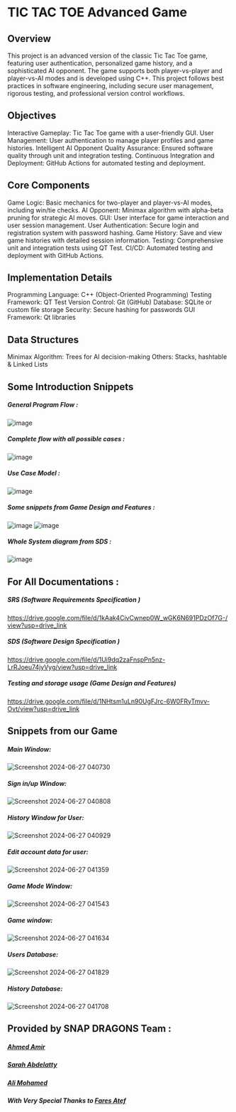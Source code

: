 # TIC TAC TOE Advanced Game 
## Overview
This project is an advanced version of the classic Tic Tac Toe game, featuring user authentication, personalized game history, and a sophisticated AI opponent. The game supports both player-vs-player and player-vs-AI modes and is developed using C++. This project follows best practices in software engineering, including secure user management, rigorous testing, and professional version control workflows.

## Objectives
Interactive Gameplay: Tic Tac Toe game with a user-friendly GUI.
User Management: User authentication to manage player profiles and game histories.
Intelligent AI Opponent
Quality Assurance: Ensured software quality through unit and integration testing.
Continuous Integration and Deployment: GitHub Actions for automated testing and deployment.

## Core Components
Game Logic: Basic mechanics for two-player and player-vs-AI modes, including win/tie checks.
AI Opponent: Minimax algorithm with alpha-beta pruning for strategic AI moves.
GUI: User interface for game interaction and user session management.
User Authentication: Secure login and registration system with password hashing.
Game History: Save and view game histories with detailed session information.
Testing: Comprehensive unit and integration tests using QT Test.
CI/CD: Automated testing and deployment with GitHub Actions.

## Implementation Details
Programming Language: C++ (Object-Oriented Programming)
Testing Framework: QT Test
Version Control: Git (GitHub)
Database: SQLite or custom file storage
Security: Secure hashing for passwords
GUI Framework: Qt libraries

## Data Structures
Minimax Algorithm: Trees for AI decision-making
Others: Stacks, hashtable & Linked Lists

## Some Introduction Snippets 
##### General Program Flow :
![image](https://github.com/user-attachments/assets/af94d1ea-8268-4fce-9d08-c93de78e185b)
##### Complete flow with all possible cases :
![image](https://github.com/user-attachments/assets/6a5f9248-51b0-428e-9672-2eac065a693a)
##### Use Case Model :
![image](https://github.com/user-attachments/assets/30ca1b23-cd3d-4d31-b932-7653c74c72b7)
##### Some snippets from Game Design and Features :
![image](https://github.com/user-attachments/assets/fbac8a6f-27ae-4409-b625-8f633f46ba6b)
![image](https://github.com/user-attachments/assets/06b31627-bd3f-4566-a7d8-a6432940bdd8)
##### Whole System diagram from SDS :
![image](https://github.com/user-attachments/assets/82882b12-cbc8-44cd-ac1f-90858d2b479b)

## For All Documentations :
##### SRS (Software Requirements Specification )
https://drive.google.com/file/d/1kAak4CivCwnep0W_wGK6N691PDzOf7G-/view?usp=drive_link
##### SDS (Software Design Specification )
https://drive.google.com/file/d/1Ui9dq2zaFnspPn5nz-LrRJoeu74jyVyg/view?usp=drive_link
##### Testing and storage usage (Game Design and Features)
https://drive.google.com/file/d/1NHtsm1uLn90UgFJrc-6W0FRyTmvv-Ovt/view?usp=drive_link

## Snippets from our Game 
##### Main Window:
![Screenshot 2024-06-27 040730](https://github.com/user-attachments/assets/f5fceadf-9874-4fd8-9cb6-1863215c4504)
##### Sign in/up Window:
![Screenshot 2024-06-27 040808](https://github.com/user-attachments/assets/6f8da9e1-774e-454b-b07d-accb2b90a40b)
##### History Window for User:
![Screenshot 2024-06-27 040929](https://github.com/user-attachments/assets/97dff631-c8ce-44a6-b9b1-b0f4df162a1c)
##### Edit account data for user:
![Screenshot 2024-06-27 041359](https://github.com/user-attachments/assets/ef7ae3e5-3fef-4a62-929a-897b0f1da509)
##### Game Mode Window:
![Screenshot 2024-06-27 041543](https://github.com/user-attachments/assets/5f29475e-3419-4ab7-b4a9-8763564f1fb0)
##### Game window:
![Screenshot 2024-06-27 041634](https://github.com/user-attachments/assets/b1e13961-a79d-4e5d-834f-10d5363064a0)
##### Users Database:
![Screenshot 2024-06-27 041829](https://github.com/user-attachments/assets/652aa651-08c9-4e5d-9bb7-a96626339cc4)
##### History Database:
![Screenshot 2024-06-27 041708](https://github.com/user-attachments/assets/5e708121-4840-44f0-8471-de28d9e66ca7)


## Provided by SNAP DRAGONS Team :
##### [Ahmed Amir](https://github.com/AhmedGhoraib)
##### [Sarah Abdelatty](https://github.com/SarahAbelatty)
##### [Ali Mohamed](https://github.com/Ali-Mohamed-cairo)
##### With Very Special Thanks to [Fares Atef](https://github.com/FaresAtef1)
